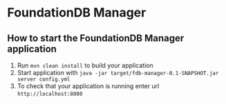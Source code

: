 # FoundationDB Manager

How to start the FoundationDB Manager application
---

1. Run `mvn clean install` to build your application
1. Start application with `java -jar target/fdb-manager-0.1-SNAPSHOT.jar server config.yml`
1. To check that your application is running enter url `http://localhost:8080`
